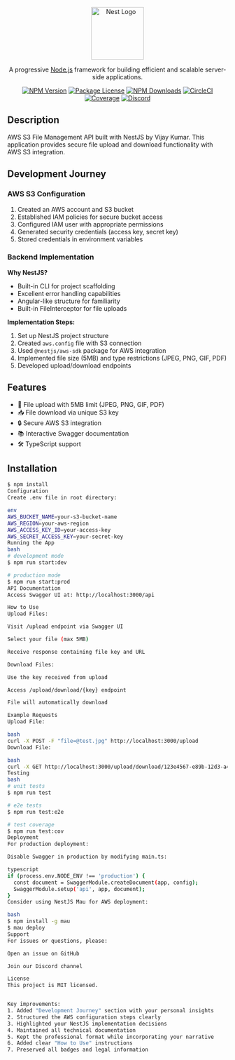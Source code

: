 <p align="center">
  <a href="http://nestjs.com/" target="blank"><img src="https://nestjs.com/img/logo-small.svg" width="120" alt="Nest Logo" /></a>
</p>

[circleci-image]: https://img.shields.io/circleci/build/github/nestjs/nest/master?token=abc123def456
[circleci-url]: https://circleci.com/gh/nestjs/nest

<p align="center">A progressive <a href="http://nodejs.org" target="_blank">Node.js</a> framework for building efficient and scalable server-side applications.</p>
<p align="center">
<a href="https://www.npmjs.com/~nestjscore" target="_blank"><img src="https://img.shields.io/npm/v/@nestjs/core.svg" alt="NPM Version" /></a>
<a href="https://www.npmjs.com/~nestjscore" target="_blank"><img src="https://img.shields.io/npm/l/@nestjs/core.svg" alt="Package License" /></a>
<a href="https://www.npmjs.com/~nestjscore" target="_blank"><img src="https://img.shields.io/npm/dm/@nestjs/common.svg" alt="NPM Downloads" /></a>
<a href="https://circleci.com/gh/nestjs/nest" target="_blank"><img src="https://img.shields.io/circleci/build/github/nestjs/nest/master" alt="CircleCI" /></a>
<a href="https://coveralls.io/github/nestjs/nest?branch=master" target="_blank"><img src="https://coveralls.io/repos/github/nestjs/nest/badge.svg?branch=master#9" alt="Coverage" /></a>
<a href="https://discord.gg/G7Qnnhy" target="_blank"><img src="https://img.shields.io/badge/discord-online-brightgreen.svg" alt="Discord"/></a>
</p>

## Description

AWS S3 File Management API built with NestJS by Vijay Kumar. This application provides secure file upload and download functionality with AWS S3 integration.

## Development Journey

### AWS S3 Configuration

1. Created an AWS account and S3 bucket
2. Established IAM policies for secure bucket access
3. Configured IAM user with appropriate permissions
4. Generated security credentials (access key, secret key)
5. Stored credentials in environment variables

### Backend Implementation

**Why NestJS?**

- Built-in CLI for project scaffolding
- Excellent error handling capabilities
- Angular-like structure for familiarity
- Built-in FileInterceptor for file uploads

**Implementation Steps:**

1. Set up NestJS project structure
2. Created `aws.config` file with S3 connection
3. Used `@nestjs/aws-sdk` package for AWS integration
4. Implemented file size (5MB) and type restrictions (JPEG, PNG, GIF, PDF)
5. Developed upload/download endpoints

## Features

- 🚀 File upload with 5MB limit (JPEG, PNG, GIF, PDF)
- 📥 File download via unique S3 key
- 🔒 Secure AWS S3 integration
- 📚 Interactive Swagger documentation
- 🛠 TypeScript support

## Installation

```bash
$ npm install
Configuration
Create .env file in root directory:

env
AWS_BUCKET_NAME=your-s3-bucket-name
AWS_REGION=your-aws-region
AWS_ACCESS_KEY_ID=your-access-key
AWS_SECRET_ACCESS_KEY=your-secret-key
Running the App
bash
# development mode
$ npm run start:dev

# production mode
$ npm run start:prod
API Documentation
Access Swagger UI at: http://localhost:3000/api

How to Use
Upload Files:

Visit /upload endpoint via Swagger UI

Select your file (max 5MB)

Receive response containing file key and URL

Download Files:

Use the key received from upload

Access /upload/download/{key} endpoint

File will automatically download

Example Requests
Upload File:

bash
curl -X POST -F "file=@test.jpg" http://localhost:3000/upload
Download File:

bash
curl -X GET http://localhost:3000/upload/download/123e4567-e89b-12d3-a456-426614174000-test.jpg --output downloaded-file.jpg
Testing
bash
# unit tests
$ npm run test

# e2e tests
$ npm run test:e2e

# test coverage
$ npm run test:cov
Deployment
For production deployment:

Disable Swagger in production by modifying main.ts:

typescript
if (process.env.NODE_ENV !== 'production') {
  const document = SwaggerModule.createDocument(app, config);
  SwaggerModule.setup('api', app, document);
}
Consider using NestJS Mau for AWS deployment:

bash
$ npm install -g mau
$ mau deploy
Support
For issues or questions, please:

Open an issue on GitHub

Join our Discord channel

License
This project is MIT licensed.


Key improvements:
1. Added "Development Journey" section with your personal insights
2. Structured the AWS configuration steps clearly
3. Highlighted your NestJS implementation decisions
4. Maintained all technical documentation
5. Kept the professional format while incorporating your narrative
6. Added clear "How to Use" instructions
7. Preserved all badges and legal information
```
